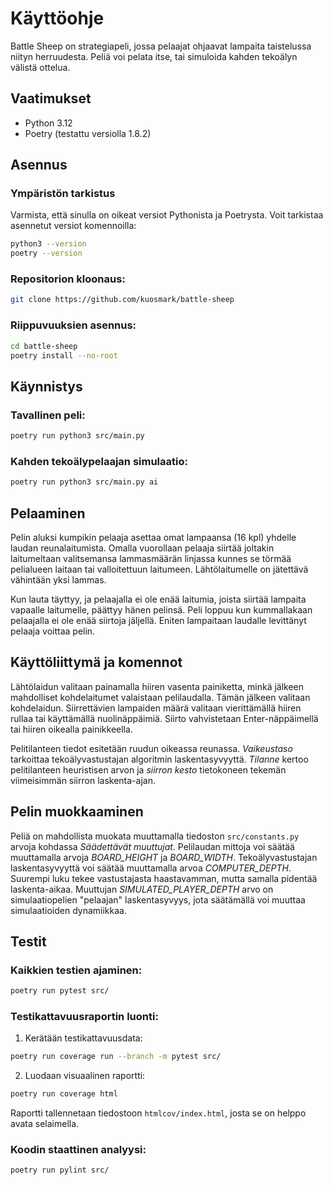 # Käyttöohje

Battle Sheep on strategiapeli, jossa pelaajat ohjaavat lampaita taistelussa niityn herruudesta. Peliä voi pelata itse, tai simuloida kahden tekoälyn välistä ottelua.

## Vaatimukset

- Python 3.12
- Poetry (testattu versiolla 1.8.2)

## Asennus

### Ympäristön tarkistus

Varmista, että sinulla on oikeat versiot Pythonista ja Poetrysta. Voit tarkistaa asennetut versiot komennoilla:

```sh
python3 --version
poetry --version
```

### Repositorion kloonaus:

```sh
git clone https://github.com/kuosmark/battle-sheep
```

### Riippuvuuksien asennus:

```sh
cd battle-sheep
poetry install --no-root
```

## Käynnistys

### Tavallinen peli:

```sh
poetry run python3 src/main.py
```

### Kahden tekoälypelaajan simulaatio:

```sh
poetry run python3 src/main.py ai
```

## Pelaaminen

Pelin aluksi kumpikin pelaaja asettaa omat lampaansa (16 kpl) yhdelle laudan reunalaitumista. Omalla vuorollaan pelaaja siirtää joltakin laitumeltaan valitsemansa lammasmäärän linjassa kunnes se törmää pelialueen laitaan tai valloitettuun laitumeen. Lähtölaitumelle on jätettävä vähintään yksi lammas.

Kun lauta täyttyy, ja pelaajalla ei ole enää laitumia, joista siirtää lampaita vapaalle laitumelle, päättyy hänen pelinsä. Peli loppuu kun kummallakaan pelaajalla ei ole enää siirtoja jäljellä. Eniten lampaitaan laudalle levittänyt pelaaja voittaa pelin.

## Käyttöliittymä ja komennot

Lähtölaidun valitaan painamalla hiiren vasenta painiketta, minkä jälkeen mahdolliset kohdelaitumet valaistaan pelilaudalla. Tämän jälkeen valitaan kohdelaidun. Siirrettävien lampaiden määrä valitaan vierittämällä hiiren rullaa tai käyttämällä nuolinäppäimiä. Siirto vahvistetaan Enter-näppäimellä tai hiiren oikealla painikkeella.

Pelitilanteen tiedot esitetään ruudun oikeassa reunassa. _Vaikeustaso_ tarkoittaa tekoälyvastustajan algoritmin laskentasyvyyttä. _Tilanne_ kertoo pelitilanteen heuristisen arvon ja _siirron kesto_ tietokoneen tekemän viimeisimmän siirron laskenta-ajan.

## Pelin muokkaaminen

Peliä on mahdollista muokata muuttamalla tiedoston `src/constants.py` arvoja kohdassa _Säädettävät muuttujat_. Pelilaudan mittoja voi säätää muuttamalla arvoja _BOARD_HEIGHT_ ja _BOARD_WIDTH_. Tekoälyvastustajan laskentasyvyyttä voi säätää muuttamalla arvoa _COMPUTER_DEPTH_. Suurempi luku tekee vastustajasta haastavamman, mutta samalla pidentää laskenta-aikaa. Muuttujan _SIMULATED_PLAYER_DEPTH_ arvo on simulaatiopelien "pelaajan" laskentasyvyys, jota säätämällä voi muuttaa simulaatioiden dynamiikkaa.

## Testit

### Kaikkien testien ajaminen:

```sh
poetry run pytest src/
```

### Testikattavuusraportin luonti:

1. Kerätään testikattavuusdata:

```sh
poetry run coverage run --branch -m pytest src/
```

2. Luodaan visuaalinen raportti:

```sh
poetry run coverage html
```

Raportti tallennetaan tiedostoon `htmlcov/index.html`, josta se on helppo avata selaimella.

### Koodin staattinen analyysi:

```sh
poetry run pylint src/
```
